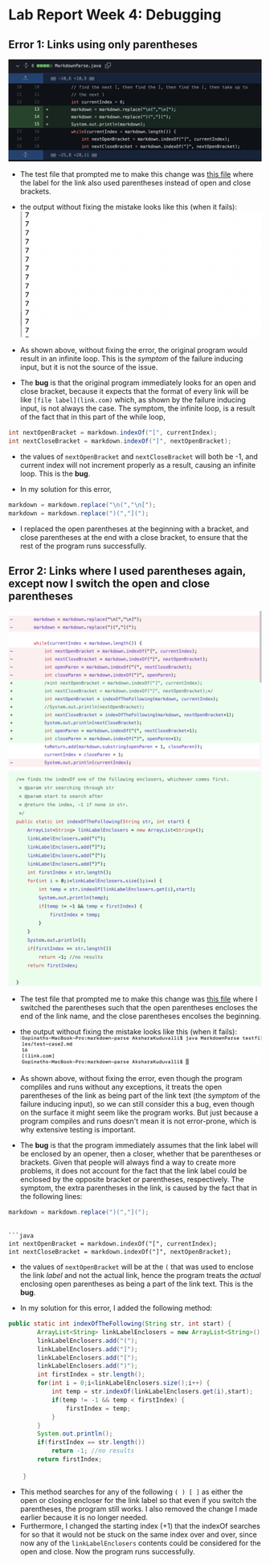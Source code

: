 # Lab Report Week 4: Debugging

## Error 1: Links using only parentheses

![Image](images/onlyparen.png)
* The test file that prompted me to make this change was [this file](testcase1.md) where the label for the link also used parentheses instead of open and close brackets. 

* the output without fixing the mistake looks like this (when it fails):
![Image](images/infiniteloop.png)
* As shown above, without fixing the error, the original program would result in an infinite loop. This is the *symptom* of the failure inducing input, but it is not the source of the issue. 

* The **bug** is that the original program immediately looks for an open and close bracket, because it expects that the format of every link will be like `[file label](link.com)` which, as shown by the failure inducing input, is not always the case. The symptom, the infinite loop, is a result of the fact that in this part of the while loop, 
```java
int nextOpenBracket = markdown.indexOf("[", currentIndex);
int nextCloseBracket = markdown.indexOf("]", nextOpenBracket);
```
* the values of `nextOpenBracket` and `nextCloseBracket` will both be -1, and current index will not increment properly as a result, causing an infinite loop. This is the **bug**. 

* In my solution for this error, 
```java
markdown = markdown.replace("\n(","\n[");
markdown = markdown.replace(")(","](");
```
* I replaced the open parentheses at the beginning with a bracket, and close parentheses at the end with a close bracket, to ensure that the rest of the program runs successfully. 


## Error 2: Links where I used parentheses again, except now I switch the open and close parentheses
![Image](images/changes_error2.png)
![Image](images/added_method_error2.png)
* The test file that prompted me to make this change was [this file](testcase2.md) where I switched the parentheses such that the open parentheses encloses the end of the link name, and the close parentheses encolses the beginning. 

* the output without fixing the mistake looks like this (when it fails):
![Image](images/extra_paren.png)
* As shown above, without fixing the error, even though the program compliles and runs without any exceptions, it treats the open parentheses of the link as being part of the link text (the *symptom* of the failure inducing input), so we can still consider this a bug, even though on the surface it might seem like the program works. But just because a program compiles and runs doesn't mean it is not error-prone, which is why extensive testing is important. 

* The **bug** is that the program immediately assumes that the link label will be enclosed by an opener, then a closer, whether that be parentheses or brackets. Given that people will always find a way to create more problems, it does not account for the fact that the link label could be enclosed by the opposite bracket or parentheses, respectively. The symptom, the extra parentheses in the link, is caused by the fact that in the following lines: 
```java
markdown = markdown.replace(")(","](");
```
```

```java
int nextOpenBracket = markdown.indexOf("[", currentIndex);
int nextCloseBracket = markdown.indexOf("]", nextOpenBracket);
```
* the values of `nextOpenBracket` will be at the `(` that was used to enclose the link *label* and not the actual link, hence the program treats the *actual* enclosing open parentheses as being a part of the link text. This is the **bug**. 

* In my solution for this error, I added the following method: 

```java
public static int indexOfTheFollowing(String str, int start) {
        ArrayList<String> linkLabelEnclosers = new ArrayList<String>();
        linkLabelEnclosers.add("(");
        linkLabelEnclosers.add("]");
        linkLabelEnclosers.add("[");
        linkLabelEnclosers.add(")");
        int firstIndex = str.length();
        for(int i = 0;i<linkLabelEnclosers.size();i++) {
            int temp = str.indexOf(linkLabelEnclosers.get(i),start);
            if(temp != -1 && temp < firstIndex) {
                firstIndex = temp;
            }
        }
        System.out.println();
        if(firstIndex == str.length())
            return -1; //no results
        return firstIndex;

    }
```

* This method searches for any of the following `( ) [ ]` as either the open or closing encloser for the link label so that even if you switch the parentheses, the program still works. I also removed the change I made earlier because it is no longer needed. 
* Furthermore, I changed the starting index (+1) that the indexOf searches for so that it would not be stuck on the same index over and over, since now any of the `linkLabelEnclosers` contents could be considered for the open and close. Now the program runs successfully. 
